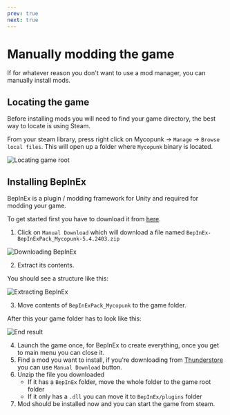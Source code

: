 ```yaml
---
prev: true
next: true
---
```


# Manually modding the game

If for whatever reason you don't want to use a mod manager, you can manually install mods.

## Locating the game

Before installing mods you will need to find your game directory, the best way to locate is using Steam.

From your steam library, press right click on Mycopunk -> `Manage` -> `Browse local files`.
This will open up a folder where `Mycopunk` binary is located.

![Locating game root](/images/installation/manual/locating_game_folder.webp)

## Installing BepInEx

BepInEx is a plugin / modding framework for Unity and required for modding your game.

To get started first you have to download it from [here](https://thunderstore.io/c/mycopunk/p/BepInEx/BepInExPack_Mycopunk/).

1. Click on `Manual Download` which will download a file named `BepInEx-BepInExPack_Mycopunk-5.4.2403.zip`

![Downloading BepInEx](/images/installation/manual/downloading_bie.webp)

2. Extract its contents.

You should see a structure like this:

![Extracting BepInEx](/images/installation/manual/extracting_bie.webp)

3. Move contents of `BepInExPack_Mycopunk` to the game folder.

After this your game folder has to look like this:

![End result](/images/installation/manual/end_structure.webp)

4. Launch the game once, for BepInEx to create everything, once you get to main menu you can close it.
5. Find a mod you want to install, if you're downloading from [Thunderstore](https://thunderstore.io/c/mycopunk/)
you can use `Manual Download` button.
6. Unzip the file you downloaded
    - If it has a `BepInEx` folder, move the whole folder to the game root folder
    - If it only has a `.dll` you can move it to `BepInEx/plugins` folder
7. Mod should be installed now and you can start the game from steam.